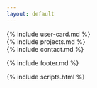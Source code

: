 ```yaml
---
layout: default
---
```


<div class="intro">
  <div class="intro__background" data-top="background-color: rgba(0,0,0,0); opacity: 1;" data-10p-center-bottom="background-color: rgba(0,0,0,0.5); opacity: 0.2;"></div>
  {% include user-card.md %}
</div>

<div class="projects">
  {% include projects.md %}
</div>

<div class="contact">
  {% include contact.md %}
</div>

{% include footer.md %}

{% include scripts.html %}
